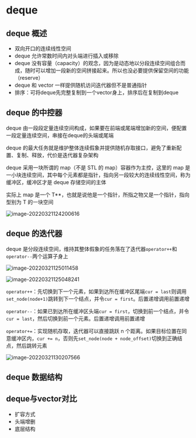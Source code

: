 # deque

## deque 概述

* 双向开口的连续线性空间
* deque 允许常数时间内对头端进行插入或移除
* deque 没有容量（capacity）的观念，因为是动态地以分段连续空间组合而成，随时可以增加一段新的空间拼接起来。所以也没必要提供保留空间的功能（reserve）
* deque 和 vector 一样提供随机访问迭代器但不是普通指针
* 排序：可将deque先完整复制到一个vector身上，排序后在复制到deque

## deque 的中控器

deque 由一段段定量连续空间构成，如果要在前端或尾端增加新的空间，便配置一段定量连续空间，串接在deque的头端或尾端

deque 的最大任务就是维护整体连续假象并提供随机存取接口，避免了重新配置、复制、释放，代价是迭代器复杂架构

deque 采用一块所谓的 map（不是 STL 的 map）容器作为主控，这里的 map 是一小块连续空间，其中每个元素都是指针，指向另一段较大的连续线性空间，称为缓冲区，缓冲区才是 deque 存储空间的主体

实际上 map 是一个 T**，也就是说他是一个指针，所指之物又是一个指针，指向型别为 T 的一块空间

![image-20220321124200616](https://s2.loli.net/2022/03/21/zLvcqMQ6oNPufa7.png)

## deque 的迭代器

deque 是分段连续空间，维持其整体假象的任务落在了迭代器`operator++`和`operator--`两个运算子身上

![image-20220321125011458](https://s2.loli.net/2022/03/21/LrI4WaJjfzvKcnm.png)

![image-20220321125048241](https://s2.loli.net/2022/03/21/RkiSl2r89BxX71L.png)

`operator++`：先切换到下一个元素，如果到达所在缓冲区尾端`cur = last`则调用`set_node(node+1)`跳转到下一个结点，并令`cur = first`。后置递增调用前置递增

`operator--`：如果已到达所在缓冲区头端`cur = first`，切换到前一个结点，并令`cur = last`，然后切换到前一个元素。后置递增调用前置递增

`operator+=`：实现随机存取，迭代器可以直接跳跃 n 个距离。如果目标位置在同意缓冲区内，`cur += n`，否则先`set_node(node + node_offset)`切换到正确结点，然后跳转元素

![image-20220321130207566](https://s2.loli.net/2022/03/21/Wrv7pVm3jFOBdwK.png)



## deque 数据结构

 

## deque与vector对比

* 扩容方式
* 头端增删
* 底层结构
